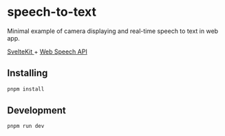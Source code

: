 # speech-to-text

Minimal example of camera displaying and real-time speech to text in web app.

[SvelteKit ](https://kit.svelte.dev/)+ [Web Speech API](https://developer.mozilla.org/en-US/docs/Web/API/Web_Speech_API)

## Installing

```bash
pnpm install
```

## Development

```bash
pnpm run dev
```
